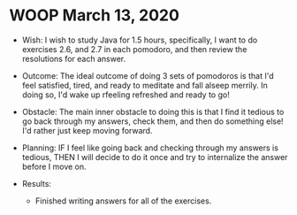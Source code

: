 # WOOP March 13, 2020

- Wish: I wish to study Java for 1.5 hours, specifically, I want to do exercises 2.6, and 2.7 in each pomodoro, and then review the resolutions for each answer.

- Outcome: The ideal outcome of doing 3 sets of pomodoros is that I'd feel satisfied, tired, and ready to meditate and fall alseep merrily. In doing so, I'd wake up rfeeling refreshed and ready to go!

- Obstacle: The main inner obstacle to doing this is that I find it tedious to go back through my answers, check them, and then do something else! I'd rather just keep moving forward.

- Planning: IF I feel like going back and checking through my answers is tedious, THEN I will decide to do it once and try to internalize the answer before I move on.

- Results:

  - Finished writing answers for all of the exercises.
